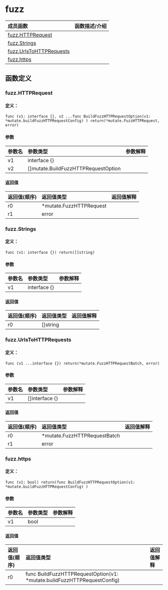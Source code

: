 # fuzz


|成员函数|函数描述/介绍|
|:------|:--------|
 | [fuzz.HTTPRequest](#fuzzhttprequest) |  |
 | [fuzz.Strings](#fuzzstrings) |  |
 | [fuzz.UrlsToHTTPRequests](#fuzzurlstohttprequests) |  |
 | [fuzz.https](#fuzzhttps) |  |




 



## 函数定义

### fuzz.HTTPRequest



#### 定义：

`func (v1: interface {}, v2 ...func BuildFuzzHTTPRequestOption(v1: *mutate.buildFuzzHTTPRequestConfig) ) return(*mutate.FuzzHTTPRequest, error) `


#### 参数

|参数名|参数类型|参数解释|
|:-----------|:---------- |:-----------|
| v1 | interface {} |   |
| v2 | []mutate.BuildFuzzHTTPRequestOption |   |





#### 返回值

|返回值(顺序)|返回值类型|返回值解释|
|:-----------|:---------- |:-----------|
| r0 | *mutate.FuzzHTTPRequest |   |
| r1 | error |   |


### fuzz.Strings



#### 定义：

`func (v1: interface {}) return([]string) `


#### 参数

|参数名|参数类型|参数解释|
|:-----------|:---------- |:-----------|
| v1 | interface {} |   |





#### 返回值

|返回值(顺序)|返回值类型|返回值解释|
|:-----------|:---------- |:-----------|
| r0 | []string |   |


### fuzz.UrlsToHTTPRequests



#### 定义：

`func (v1 ...interface {}) return(*mutate.FuzzHTTPRequestBatch, error) `


#### 参数

|参数名|参数类型|参数解释|
|:-----------|:---------- |:-----------|
| v1 | []interface {} |   |





#### 返回值

|返回值(顺序)|返回值类型|返回值解释|
|:-----------|:---------- |:-----------|
| r0 | *mutate.FuzzHTTPRequestBatch |   |
| r1 | error |   |


### fuzz.https



#### 定义：

`func (v1: bool) return(func BuildFuzzHTTPRequestOption(v1: *mutate.buildFuzzHTTPRequestConfig) ) `


#### 参数

|参数名|参数类型|参数解释|
|:-----------|:---------- |:-----------|
| v1 | bool |   |





#### 返回值

|返回值(顺序)|返回值类型|返回值解释|
|:-----------|:---------- |:-----------|
| r0 | func BuildFuzzHTTPRequestOption(v1: *mutate.buildFuzzHTTPRequestConfig)  |   |





